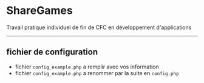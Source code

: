 # ShareGames
Travail pratique individuel de fin de CFC en développement d'applications

---
## fichier de configuration
- fichier `config_example.php` a remplir avec vos information
- fichier `config_example.php` a renommer par la suite en `config.php`
